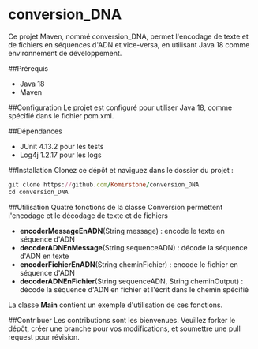 # conversion_DNA
Ce projet Maven, nommé conversion_DNA, permet l'encodage de texte et de fichiers en séquences d'ADN et vice-versa, en utilisant Java 18 comme environnement de développement.

##Prérequis
- Java 18
- Maven

##Configuration
Le projet est configuré pour utiliser Java 18, comme spécifié dans le fichier pom.xml.

##Dépendances
- JUnit 4.13.2 pour les tests
- Log4j 1.2.17 pour les logs 

##Installation
Clonez ce dépôt et naviguez dans le dossier du projet :
```ruby
git clone https://github.com/Komirstone/conversion_DNA
cd conversion_DNA
```

##Utilisation
Quatre fonctions de la classe Conversion permettent l'encodage et le décodage de texte et de fichiers
- **encoderMessageEnADN**(String message) : encode le texte en séquence d'ADN
- **decoderADNEnMessage**(String sequenceADN) : décode la séquence d'ADN en texte
- **encoderFichierEnADN**(String cheminFichier) : encode le fichier en séquence d'ADN
- **decoderADNEnFichier**(String sequenceADN, String cheminOutput) : décode la séquence d'ADN en fichier et l'écrit dans le chemin spécifié

La classe **Main** contient un exemple d'utilisation de ces fonctions.


##Contribuer
Les contributions sont les bienvenues. Veuillez forker le dépôt, créer une branche pour vos modifications, et soumettre une pull request pour révision.




